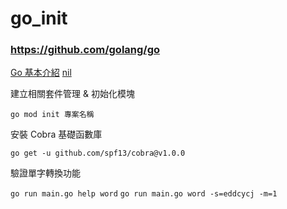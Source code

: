 # go_init
### https://github.com/golang/go
[Go 基本介紹](https://sz9751210.github.io/posts/go-variable-and-const/)
[nil](https://stackoverflow.com/questions/35983118/what-does-nil-mean-in-golang)


建立相關套件管理 & 初始化模塊

`go mod init 專案名稱`

安裝 Cobra 基礎函數庫

`go get -u github.com/spf13/cobra@v1.0.0`

驗證單字轉換功能

`go run main.go help word`
`go run main.go word -s=eddcycj -m=1`
